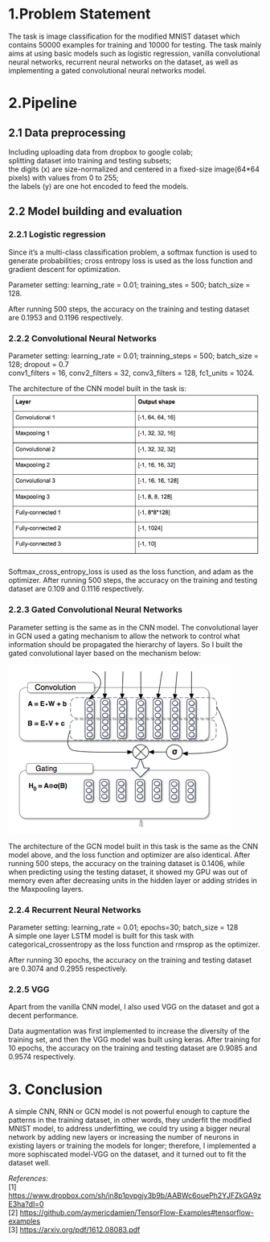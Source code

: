 # 1.Problem Statement
The task is image classification for the modified MNIST dataset which contains 50000 examples for training and 10000 for testing. The task mainly aims at using basic models such as logistic regression, vanilla convolutional neural networks, recurrent neural networks on the dataset, as well as implementing a gated convolutional neural networks model.  

# 2.Pipeline
## 2.1 Data preprocessing 
Including uploading data from dropbox to google colab;  
splitting dataset into training and testing subsets;   
the digits (x) are size-normalized and centered in a fixed-size image(64*64 pixels) with values from 0 to 255;  
the labels (y) are one hot encoded to feed the models.

## 2.2 Model building and evaluation
### 2.2.1 Logistic regression

Since it’s a multi-class classification problem, a softmax function is used to generate probabilities; cross entropy loss is used as the loss function and gradient descent for optimization.  

Parameter setting: learning_rate = 0.01; training_stes = 500; batch_size = 128.

After running 500 steps, the accuracy on the training and testing dataset are 0.1953 and 0.1196 respectively.

### 2.2.2 Convolutional Neural Networks

Parameter setting: learning_rate = 0.01; trainning_steps = 500; batch_size = 128; dropout = 0.7  
conv1_filters = 16, conv2_filters = 32, conv3_filters = 128, fc1_units = 1024.

The architecture of the CNN model built in the task is: 
![CNN architecture](https://github.com/fangyiyu/Fangyi_Yu_Modified_MNIST/blob/master/CNN%20architecture.png)

Softmax_cross_entropy_loss is used as the loss function, and adam as the optimizer. After running 500 steps, the accuracy on the training and testing dataset are 0.109 and 0.1116 respectively.  

### 2.2.3 Gated Convolutional Neural Networks

Parameter setting is the same as in the CNN model.
The convolutional layer in GCN used a gating mechanism to allow the network to control what information should be propagated the hierarchy of layers. So I built the gated convolutional layer based on the mechanism below:

![Gating mechanism](https://github.com/fangyiyu/Fangyi_Yu_Modified_MNIST/blob/master/Gating%20mechanism.png)

The architecture of the GCN model built in this task is the same as the CNN model above, and the loss function and optimizer are also identical. After running 500 steps, the accuracy on the training dataset is 0.1406, while when predicting using the testing dataset, it showed my GPU was out of memory even after decreasing units in the hidden layer or adding strides in the Maxpooling layers.  

### 2.2.4 Recurrent Neural Networks

Parameter setting: learning_rate = 0.01; epochs=30; batch_size = 128  
A simple one layer LSTM model is built for this task with categorical_crossentropy as the loss function and rmsprop as the optimizer.

After running 30 epochs, the accuracy on the training and testing dataset are 0.3074 and 0.2955 respectively.

### 2.2.5 VGG

Apart from the vanilla CNN model, I also used VGG on the dataset and got a decent performance.

Data augmentation was first implemented to increase the diversity of the training set, and then the VGG model was built using keras. After training for 10 epochs, the accuracy on the training and testing dataset are 0.9085 and 0.9574 respectively.

# 3. Conclusion

A simple CNN, RNN or GCN model is not powerful enough to capture the patterns in the training dataset, in other words, they underfit the modified MNIST model, to address underfitting, we could try using a bigger neural network by adding new layers or increasing the number of neurons in existing layers or training the models for longer; therefore, I implemented a more sophiscated model-VGG on the dataset, and it turned out to fit the dataset well. 

*References:*  
[1] https://www.dropbox.com/sh/jn8p1pvpgjy3b9b/AABWc6ouePh2YJFZkGA9zE3ha?dl=0  
[2] https://github.com/aymericdamien/TensorFlow-Examples#tensorflow-examples  
[3] https://arxiv.org/pdf/1612.08083.pdf
